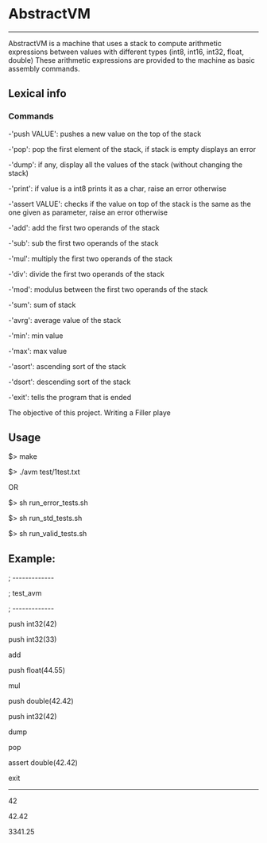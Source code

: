 # AbstractVM
----------

AbstractVM is a machine that uses a stack to compute arithmetic expressions between values with different types (int8, int16, int32, float, double)
These arithmetic expressions are provided to the machine as basic assembly commands.

## Lexical info
### Commands

-'push VALUE': pushes a new value on the top of the stack

-'pop': pop the first element of the stack, if stack is empty displays an error

-'dump': if any, display all the values of the stack (without changing the stack)

-'print': if value is a int8 prints it as a char, raise an error otherwise

-'assert VALUE': checks if the value on top of the stack is the same as the one given as parameter, raise an error otherwise

-'add': add the first two operands of the stack

-'sub': sub the first two operands of the stack

-'mul': multiply the first two operands of the stack

-'div': divide the first two operands of the stack

-'mod': modulus between the first two operands of the stack

-'sum': sum of stack

-'avrg': average value of the stack

-'min': min value

-'max': max value

-'asort': ascending sort of the stack

-'dsort': descending sort of the stack

-'exit': tells the program that is ended


The objective of this project. Writing a Filler playe


## Usage

$> make

$> ./avm test/1test.txt

OR

$> sh run_error_tests.sh

$> sh run_std_tests.sh

$> sh run_valid_tests.sh


## Example:

; -------------

; test_avm

; -------------

push int32(42)

push int32(33)

add

push float(44.55)

mul

push double(42.42)

push int32(42)

dump

pop

assert double(42.42)

exit

___________________

42

42.42

3341.25

